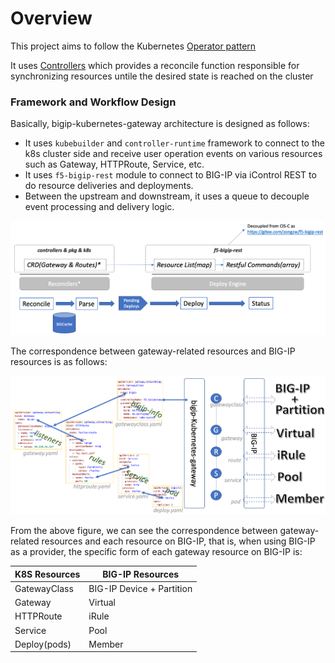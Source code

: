 # Overview

This project aims to follow the Kubernetes [Operator pattern](https://kubernetes.io/docs/concepts/extend-kubernetes/operator/)

It uses [Controllers](https://kubernetes.io/docs/concepts/architecture/controller/) 
which provides a reconcile function responsible for synchronizing resources untile the desired state is reached on the cluster 

### Framework and Workflow Design

 Basically, bigip-kubernetes-gateway architecture is designed as follows:

* It uses `kubebuilder` and `controller-runtime` framework to connect to the k8s cluster side and receive user operation events on various resources such as Gateway, HTTPRoute, Service, etc.
* It uses `f5-bigip-rest` module to connect to BIG-IP via iControl REST to do resource deliveries and deployments.
* Between the upstream and downstream, it uses a queue to decouple event processing and delivery logic.

![image](./frame-and-flow-design.png)

The correspondence between gateway-related resources and BIG-IP resources is as follows:

![image](./resource-links-and-mappings.png)

From the above figure, we can see the correspondence between gateway-related resources and each resource on BIG-IP, that is, when using BIG-IP as a provider, the specific form of each gateway resource on BIG-IP is:

| K8S Resources      | BIG-IP Resources |
| ----------- | ----------- |
| GatewayClass      | BIG-IP Device + Partition       |
| Gateway   | Virtual        |
|HTTPRoute| iRule|
|Service|Pool|
|Deploy(pods)|Member|
